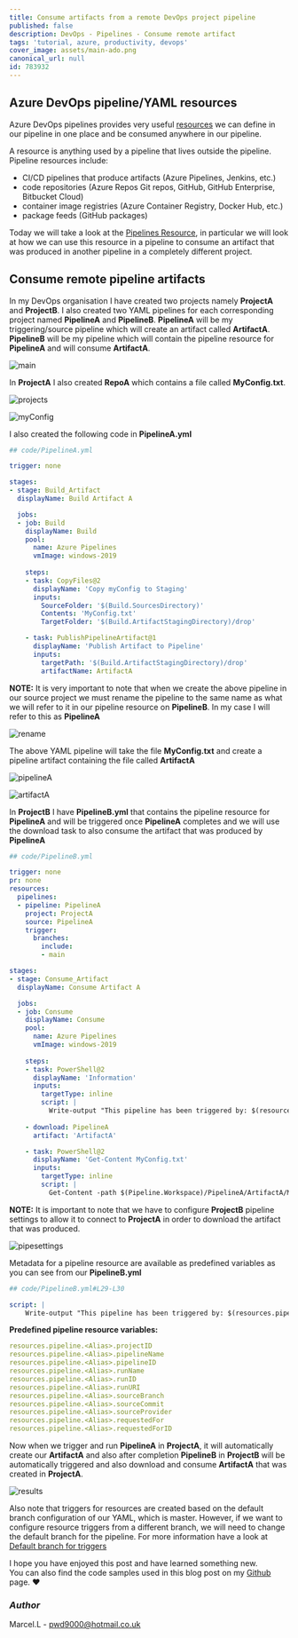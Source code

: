 ```yaml
---
title: Consume artifacts from a remote DevOps project pipeline
published: false
description: DevOps - Pipelines - Consume remote artifact
tags: 'tutorial, azure, productivity, devops'
cover_image: assets/main-ado.png
canonical_url: null
id: 783932
---
```


## Azure DevOps pipeline/YAML resources

Azure DevOps pipelines provides very useful [resources](https://docs.microsoft.com/en-us/azure/devops/pipelines/process/resources?view=azure-devops&tabs=schema) we can define in our pipeline in one place and be consumed anywhere in our pipeline.  

A resource is anything used by a pipeline that lives outside the pipeline. Pipeline resources include:

- CI/CD pipelines that produce artifacts (Azure Pipelines, Jenkins, etc.)
- code repositories (Azure Repos Git repos, GitHub, GitHub Enterprise, Bitbucket Cloud)
- container image registries (Azure Container Registry, Docker Hub, etc.)
- package feeds (GitHub packages)

Today we will take a look at the [Pipelines Resource](https://docs.microsoft.com/en-us/azure/devops/pipelines/process/resources?view=azure-devops&tabs=schema#resources-pipelines), in particular we will look at how we can use this resource in a pipeline to consume an artifact that was produced in another pipeline in a completely different project.

## Consume remote pipeline artifacts

In my DevOps organisation I have created two projects namely **ProjectA** and **ProjectB**. I also created two YAML pipelines for each corresponding project named **PipelineA** and **PipelineB**. **PipelineA** will be my triggering/source pipeline which will create an artifact called **ArtifactA**. **PipelineB** will be my pipeline which will contain the pipeline resource for **PipelineA** and will consume **ArtifactA**.

![main](./assets/main-ado.png)

In **ProjectA** I also created **RepoA** which contains a file called **MyConfig.txt**.

![projects](./assets/projects.png)

![myConfig](./assets/myconfig.png)

I also created the following code in **PipelineA.yml**

```yaml
## code/PipelineA.yml

trigger: none

stages:
- stage: Build_Artifact
  displayName: Build Artifact A

  jobs:
  - job: Build
    displayName: Build
    pool:
      name: Azure Pipelines
      vmImage: windows-2019
      
    steps:
    - task: CopyFiles@2
      displayName: 'Copy myConfig to Staging'
      inputs:
        SourceFolder: '$(Build.SourcesDirectory)'
        Contents: 'MyConfig.txt'
        TargetFolder: '$(Build.ArtifactStagingDirectory)/drop'

    - task: PublishPipelineArtifact@1
      displayName: 'Publish Artifact to Pipeline'
      inputs:
        targetPath: '$(Build.ArtifactStagingDirectory)/drop'
        artifactName: ArtifactA
```

**NOTE:** It is very important to note that when we create the above pipeline in our source project we must rename the pipeline to the same name as what we will refer to it in our pipeline resource on **PipelineB**. In my case I will refer to this as **PipelineA**

![rename](./assets/rename.png)

The above YAML pipeline will take the file **MyConfig.txt** and create a pipeline artifact containing the file called **ArtifactA**

![pipelineA](./assets/pipelineA.png)

![artifactA](./assets/artifactA.png)

In **ProjectB** I have **PipelineB.yml** that contains the pipeline resource for **PipelineA** and will be triggered once **PipelineA** completes and we will use the download task to also consume the artifact that was produced by **PipelineA**

```yaml
## code/PipelineB.yml

trigger: none
pr: none
resources:
  pipelines:
  - pipeline: PipelineA
    project: ProjectA
    source: PipelineA
    trigger:
      branches:
        include:
        - main

stages:
- stage: Consume_Artifact
  displayName: Consume Artifact A

  jobs:
  - job: Consume
    displayName: Consume
    pool:
      name: Azure Pipelines
      vmImage: windows-2019
      
    steps:
    - task: PowerShell@2
      displayName: 'Information'
      inputs:
        targetType: inline
        script: |
          Write-output "This pipeline has been triggered by: $(resources.pipeline.PipelineA.pipelineName)"
    
    - download: PipelineA
      artifact: 'ArtifactA'

    - task: PowerShell@2
      displayName: 'Get-Content MyConfig.txt'
      inputs:
        targetType: inline
        script: |
          Get-Content -path $(Pipeline.Workspace)/PipelineA/ArtifactA/MyConfig.txt
```

**NOTE:** It is important to note that we have to configure **ProjectB** pipeline settings to allow it to connect to **ProjectA** in order to download the artifact that was produced.

![pipesettings](./assets/pipesettings.png)

Metadata for a pipeline resource are available as predefined variables as you can see from our **PipelineB.yml**

```yml
## code/PipelineB.yml#L29-L30

script: |
    Write-output "This pipeline has been triggered by: $(resources.pipeline.PipelineA.pipelineName)"
```

**Predefined pipeline resource variables:**

```yml
resources.pipeline.<Alias>.projectID
resources.pipeline.<Alias>.pipelineName
resources.pipeline.<Alias>.pipelineID
resources.pipeline.<Alias>.runName
resources.pipeline.<Alias>.runID
resources.pipeline.<Alias>.runURI
resources.pipeline.<Alias>.sourceBranch
resources.pipeline.<Alias>.sourceCommit
resources.pipeline.<Alias>.sourceProvider
resources.pipeline.<Alias>.requestedFor
resources.pipeline.<Alias>.requestedForID
```

Now when we trigger and run **PipelineA** in **ProjectA**, it will automatically create our **ArtifactA** and also after completion **PipelineB** in **ProjectB** will be automatically triggered and also download and consume **ArtifactA** that was created in **ProjectA**.

![results](./assets/results.png)

Also note that triggers for resources are created based on the default branch configuration of our YAML, which is master. However, if we want to configure resource triggers from a different branch, we will need to change the default branch for the pipeline. For more information have a look at [Default branch for triggers](https://docs.microsoft.com/en-us/azure/devops/pipelines/process/resources?view=azure-devops&tabs=example#default-branch-for-triggers)  

I hope you have enjoyed this post and have learned something new.  
You can also find the code samples used in this blog post on my [Github](https://github.com/Pwd9000-ML/blog-devto/tree/master/posts/DevOps-Pipeline-from-Pipeline/code) page. :heart:

### _Author_

Marcel.L - pwd9000@hotmail.co.uk

